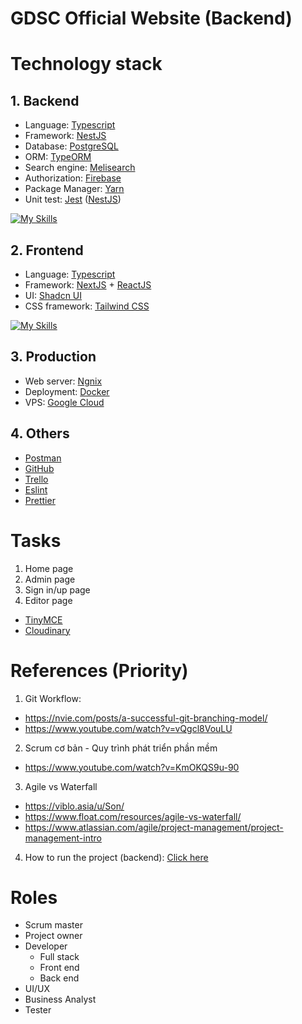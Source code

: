 # GDSC Official Website (Backend)

# Technology stack
## 1. Backend
- Language: [Typescript](https://www.typescriptlang.org/docs/handbook/intro.html)
- Framework: [NestJS](https://docs.nestjs.com/)
- Database: [PostgreSQL](https://www.postgresql.org/docs/current/)
- ORM: [TypeORM](https://typeorm.io/)
- Search engine: [Melisearch](https://www.meilisearch.com/)
- Authorization: [Firebase](https://firebase.google.com/docs/auth)
- Package Manager: [Yarn](https://yarnpkg.com/)
- Unit test: [Jest](https://jestjs.io/) ([NestJS](https://docs.nestjs.com/fundamentals/testing))

[![My Skills](https://skills.thijs.gg/icons?i=ts,nestjs,postgresql,firebase,jest)](https://skills.thijs.gg)

## 2. Frontend
- Language: [Typescript](https://www.typescriptlang.org/docs/handbook/intro.html)
- Framework: [NextJS](https://nextjs.org/) + [ReactJS](https://react.dev/)
- UI: [Shadcn UI](https://ui.shadcn.com/)
- CSS framework: [Tailwind CSS](https://tailwindcss.com/)

[![My Skills](https://skills.thijs.gg/icons?i=ts,nextjs,react,tailwindcss)](https://skills.thijs.gg)

## 3. Production
- Web server: [Ngnix](https://www.nginx.com/)
- Deployment: [Docker](https://docs.docker.com/?_gl=1*1wqcj77*_ga*MTM0NDQyNjc5LjE3MDE3MDgwMTU.*_ga_XJWPQMJYHQ*MTcwMjczODQ4OS42LjEuMTcwMjczODQ5MS41OC4wLjA.)
- VPS: [Google Cloud](https://cloud.google.com/learn/what-is-a-virtual-private-server/?utm_source=google&utm_medium=cpc&utm_campaign=japac-VN-all-en-dr-BKWS-all-all-trial-EXA-dr-1605216&utm_content=text-ad-none-none-DEV_c-CRE_658171082784-ADGP_Hybrid%20%7C%20BKWS%20-%20BRO%20%7C%20Txt%20~%20Compute_Compute%20Engine_google%20vps_main-KWID_43700076364598555-aud-1644542956228%3Akwd-299298610981&userloc_1028581-network_g&utm_term=KW_google%20cloud%20vps&gad_source=1&gclid=Cj0KCQiAsvWrBhC0ARIsAO4E6f_3NDEQgc9NaMTM7VwWowxtYuVtsjHpmzfZ099VlGAkyw55j6rwT14aAm0nEALw_wcB&gclsrc=aw.ds)

## 4. Others
- [Postman](https://www.postman.com/)
- [GitHub](https://docs.github.com/en)
- [Trello](https://trello.com/)
- [Eslint](https://eslint.org/)
- [Prettier](https://prettier.io/)

# Tasks
1. Home page
2. Admin page
3. Sign in/up page
4. Editor page
- [TinyMCE](https://www.tiny.cloud/)
- [Cloudinary](https://cloudinary.com/)

# References (Priority)
1. Git Workflow:
- https://nvie.com/posts/a-successful-git-branching-model/
- https://www.youtube.com/watch?v=vQgcl8VouLU
2. Scrum cơ bản - Quy trình phát triển phần mềm
- https://www.youtube.com/watch?v=KmOKQS9u-90
3. Agile vs Waterfall
- https://viblo.asia/u/Son/
- https://www.float.com/resources/agile-vs-waterfall/
- https://www.atlassian.com/agile/project-management/project-management-intro
4. How to run the project (backend): [Click here](./NESTJS.md)
# Roles
- Scrum master
- Project owner
- Developer
  + Full stack
  + Front end
  + Back end
- UI/UX
- Business Analyst
- Tester